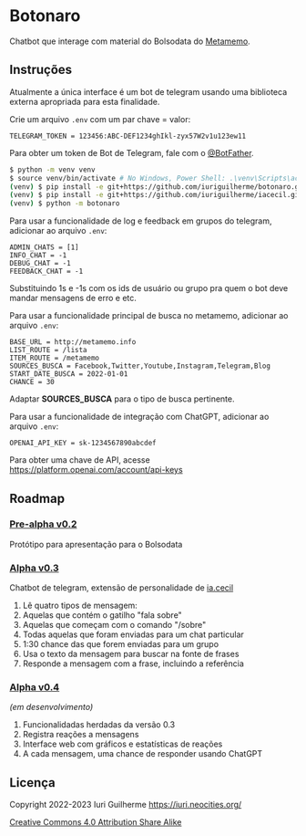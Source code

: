 Botonaro
===

Chatbot que interage com material do Bolsodata do 
[Metamemo](https://metamemo.info/).  

Instruções
---

Atualmente a única interface é um bot de telegram usando uma biblioteca 
externa apropriada para esta finalidade.  

Crie um arquivo `.env` com um par chave = valor:  

    TELEGRAM_TOKEN = 123456:ABC-DEF1234ghIkl-zyx57W2v1u123ew11  

Para obter um token de Bot de Telegram, fale com o 
[@BotFather](https://t.me/botfather).  

```sh
$ python -m venv venv  
$ source venv/bin/activate # No Windows, Power Shell: .\venv\Scripts\activate  
(venv) $ pip install -e git+https://github.com/iuriguilherme/botonaro.git@stable#egg=botonaro  
(venv) $ pip install -e git+https://github.com/iuriguilherme/iacecil.git@stable#egg=iacecil  
(venv) $ python -m botonaro  
```

Para usar a funcionalidade de log e feedback em grupos do telegram, adicionar 
ao arquivo `.env`:  

```
ADMIN_CHATS = [1]
INFO_CHAT = -1
DEBUG_CHAT = -1
FEEDBACK_CHAT = -1
```

Substituindo 1s e -1s com os ids de usuário ou grupo pra quem o bot deve 
mandar mensagens de erro e etc.  

Para usar a funcionalidade principal de busca no metamemo, adicionar ao 
arquivo `.env`:  

```
BASE_URL = http://metamemo.info
LIST_ROUTE = /lista
ITEM_ROUTE = /metamemo
SOURCES_BUSCA = Facebook,Twitter,Youtube,Instagram,Telegram,Blog
START_DATE_BUSCA = 2022-01-01
CHANCE = 30
```

Adaptar **SOURCES_BUSCA** para o tipo de busca pertinente.  

Para usar a funcionalidade de integração com ChatGPT, adicionar ao 
arquivo `.env`:  

    OPENAI_API_KEY = sk-1234567890abcdef  

Para obter uma chave de API, acesse 
<https://platform.openai.com/account/api-keys>  

Roadmap
---

### [Pre-alpha v0.2](https://github.com/iuriguilherme/botonaro/releases/tag/pre-alpha)

Protótipo para apresentação para o Bolsodata  

### [Alpha v0.3](https://github.com/iuriguilherme/botonaro/releases/tag/alpha)

Chatbot de telegram, extensão de personalidade de 
[ia.cecil](https://github.com/iuriguilherme/iacecil)  

1. Lê quatro tipos de mensagem:
  1. Aquelas que contém o gatilho "fala sobre"
  1. Aquelas que começam com o comando "/sobre"
  1. Todas aquelas que foram enviadas para um chat particular
  1. 1:30 chance das que forem enviadas para um grupo
1. Usa o texto da mensagem para buscar na fonte de frases
1. Responde a mensagem com a frase, incluindo a referência

### [Alpha v0.4](https://github.com/iuriguilherme/botonaro/releases/tag/v0.4.0)

_(em desenvolvimento)_  

1. Funcionalidadas herdadas da versão 0.3
1. Registra reações a mensagens
1. Interface web com gráficos e estatísticas de reações
1. A cada mensagem, uma chance de responder usando ChatGPT

Licença
---

Copyright 2022-2023 Iuri Guilherme <https://iuri.neocities.org/>  

[Creative Commons 4.0 Attribution Share Alike](LICENSE.markdown)  
